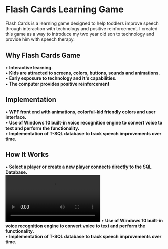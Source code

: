 # Flash Cards Learning Game 
Flash Cards is a learning game designed to help toddlers improve speech through interaction with technology and positive reinforcement. 
I created this game as a way to introduce my two year old son to technology and provide him with speech therapy. 

## Why Flash Cards Game  
• **Interactive learning.**  
• **Kids are attracted to screens, colors, buttons, sounds and animations.**  
• **Early exposure to technology and it's capabilities.**  
• **The computer provides positive reinforcement**  

## Implementation
• **WPF front end with animations, colorful-kid friendly colors and user interface.**  
• **Use of Windows 10 built-in voice recognition engine to convert voice to text and perform the functionality.**  
• **Implementation of T-SQL database to track speech improvements over time.**  

## How It Works
• **Select a player or create a new player connects directly to the SQL Database.**  
![Login Demo](https://user-images.githubusercontent.com/87249182/131022629-ef098de0-09fb-4e63-9e1d-7092ec6725b7.mp4)
• **Use of Windows 10 built-in voice recognition engine to convert voice to text and perform the functionality.**  
• **Implementation of T-SQL database to track speech improvements over time.**  
